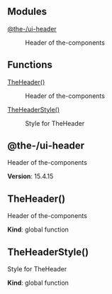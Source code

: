 <!--- Code generated by @the-/script-doc. DO NOT EDIT. -->

## Modules

<dl>
<dt><a href="#module_@the-/ui-header">@the-/ui-header</a></dt>
<dd><p>Header of the-components</p>
</dd>
</dl>

## Functions

<dl>
<dt><a href="#TheHeader">TheHeader()</a></dt>
<dd><p>Header of the-components</p>
</dd>
<dt><a href="#TheHeaderStyle">TheHeaderStyle()</a></dt>
<dd><p>Style for TheHeader</p>
</dd>
</dl>

<a name="module_@the-/ui-header"></a>

## @the-/ui-header
Header of the-components

**Version**: 15.4.15  
<a name="TheHeader"></a>

## TheHeader()
Header of the-components

**Kind**: global function  
<a name="TheHeaderStyle"></a>

## TheHeaderStyle()
Style for TheHeader

**Kind**: global function  
